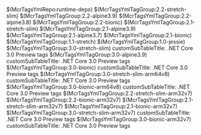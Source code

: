 $(McrTagsYmlRepo:runtime-deps)
$(McrTagsYmlTagGroup:2.2-stretch-slim)
$(McrTagsYmlTagGroup:2.2-alpine3.9)
$(McrTagsYmlTagGroup:2.2-alpine3.8)
$(McrTagsYmlTagGroup:2.2-bionic)
$(McrTagsYmlTagGroup:2.1-stretch-slim)
$(McrTagsYmlTagGroup:2.1-alpine3.9)
$(McrTagsYmlTagGroup:2.1-alpine3.7)
$(McrTagsYmlTagGroup:2.1-bionic)
$(McrTagsYmlTagGroup:1.1-stretch)
$(McrTagsYmlTagGroup:1.0-jessie)
$(McrTagsYmlTagGroup:3.0-stretch-slim)
    customSubTableTitle: .NET Core 3.0 Preview tags
$(McrTagsYmlTagGroup:3.0-alpine3.9)
    customSubTableTitle: .NET Core 3.0 Preview tags
$(McrTagsYmlTagGroup:3.0-bionic)
    customSubTableTitle: .NET Core 3.0 Preview tags
$(McrTagsYmlTagGroup:3.0-stretch-slim-arm64v8)
    customSubTableTitle: .NET Core 3.0 Preview tags
$(McrTagsYmlTagGroup:3.0-bionic-arm64v8)
    customSubTableTitle: .NET Core 3.0 Preview tags
$(McrTagsYmlTagGroup:2.2-stretch-slim-arm32v7)
$(McrTagsYmlTagGroup:2.2-bionic-arm32v7)
$(McrTagsYmlTagGroup:2.1-stretch-slim-arm32v7)
$(McrTagsYmlTagGroup:2.1-bionic-arm32v7)
$(McrTagsYmlTagGroup:3.0-stretch-slim-arm32v7)
    customSubTableTitle: .NET Core 3.0 Preview tags
$(McrTagsYmlTagGroup:3.0-bionic-arm32v7)
    customSubTableTitle: .NET Core 3.0 Preview tags
